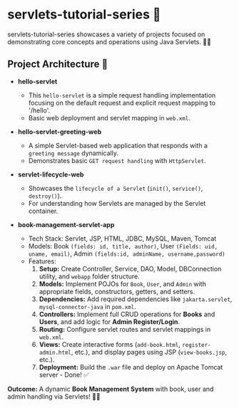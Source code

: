 # servlets-tutorial-series 🚀

servlets-tutorial-series showcases a variety of projects focused on demonstrating core concepts and operations using Java Servlets. 📘🚀

## Project Architecture 📂

- **hello-servlet**
  - This `hello-servlet` is a simple request handling implementation focusing on the default request and explicit request mapping to '/hello'.
  - Basic web deployment and servlet mapping in `web.xml`.

- **hello-servlet-greeting-web**
  - A simple Servlet-based web application that responds with a `greeting message` dynamically.
  - Demonstrates basic `GET request handling` with `HttpServlet`.

- **servlet-lifecycle-web**
  - Showcases the `lifecycle of a Servlet` (`init()`, `service()`, `destroy()`).
  - For understanding how Servlets are managed by the Servlet container.

- **book-management-servlet-app**
  - Tech Stack: Servlet, JSP, HTML, JDBC, MySQL, Maven, Tomcat
  - Models:  Book `(fields: id, title, author)`, User `(Fields: uid, uname, email)`, Admin `(fields:id, adminName, username,password)`
  - Features:
    1. **Setup:** Create Controller, Service, DAO, Model, DBConnection utility, and `webapp` folder structure.
    2. **Models:** Implement POJOs for `Book`, `User`, and `Admin` with appropriate fields, constructors, getters, and setters.
    3. **Dependencies:** Add required dependencies like `jakarta.servlet`, `mysql-connector-java` in `pom.xml`.
    4. **Controllers:** Implement full CRUD operations for **Books** and **Users**, and add logic for **Admin Register/Login**.
    5. **Routing:** Configure servlet routes and servlet mappings in `web.xml`.
    6. **Views:** Create interactive forms (`add-book.html`, `register-admin.html`, etc.), and display pages using JSP (`view-books.jsp`, etc.).
    7. **Deployment:** Build the `.war` file and deploy on Apache Tomcat server - Done! ✅

**Outcome:** A dynamic **Book Management System** with book, user and admin handling via Servlets! 🎯📖
